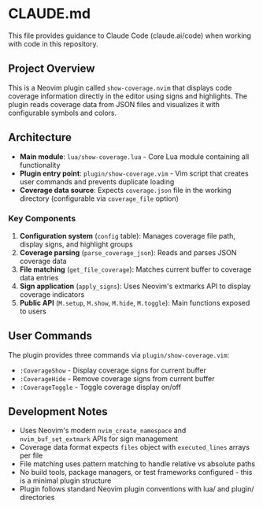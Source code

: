 # CLAUDE.md

This file provides guidance to Claude Code (claude.ai/code) when working with code in this repository.

## Project Overview

This is a Neovim plugin called `show-coverage.nvim` that displays code coverage information directly in the editor using signs and highlights. The plugin reads coverage data from JSON files and visualizes it with configurable symbols and colors.

## Architecture

- **Main module**: `lua/show-coverage.lua` - Core Lua module containing all functionality
- **Plugin entry point**: `plugin/show-coverage.vim` - Vim script that creates user commands and prevents duplicate loading
- **Coverage data source**: Expects `coverage.json` file in the working directory (configurable via `coverage_file` option)

### Key Components

1. **Configuration system** (`config` table): Manages coverage file path, display signs, and highlight groups
2. **Coverage parsing** (`parse_coverage_json`): Reads and parses JSON coverage data
3. **File matching** (`get_file_coverage`): Matches current buffer to coverage data entries
4. **Sign application** (`apply_signs`): Uses Neovim's extmarks API to display coverage indicators
5. **Public API** (`M.setup`, `M.show`, `M.hide`, `M.toggle`): Main functions exposed to users

## User Commands

The plugin provides three commands via `plugin/show-coverage.vim`:
- `:CoverageShow` - Display coverage signs for current buffer
- `:CoverageHide` - Remove coverage signs from current buffer
- `:CoverageToggle` - Toggle coverage display on/off

## Development Notes

- Uses Neovim's modern `nvim_create_namespace` and `nvim_buf_set_extmark` APIs for sign management
- Coverage data format expects `files` object with `executed_lines` arrays per file
- File matching uses pattern matching to handle relative vs absolute paths
- No build tools, package managers, or test frameworks configured - this is a minimal plugin structure
- Plugin follows standard Neovim plugin conventions with lua/ and plugin/ directories
